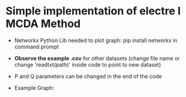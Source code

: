 # Simple implementation of electre I MCDA Method

- Networkx Python Lib needed to plot graph: pip install networkx in command prompt

- **Observe the example .csv** for other datasets (change file name or change 'readtxt(path)' inside code to point to new dataset)

- P and Q parameters can be changed in the end of the code

- Example Graph:

[](https://raw.githubusercontent.com/tesserato/Electre_I_Python/master/teste.png)

